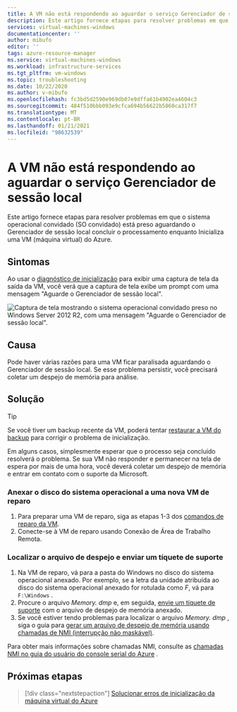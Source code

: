 ```yaml
---
title: A VM não está respondendo ao aguardar o serviço Gerenciador de sessão local
description: Este artigo fornece etapas para resolver problemas em que o sistema operacional convidado está preso aguardando o Gerenciador de sessão local concluir o processamento durante a inicialização de uma VM do Azure.
services: virtual-machines-windows
documentationcenter: ''
author: mibufo
editor: ''
tags: azure-resource-manager
ms.service: virtual-machines-windows
ms.workload: infrastructure-services
ms.tgt_pltfrm: vm-windows
ms.topic: troubleshooting
ms.date: 10/22/2020
ms.author: v-mibufo
ms.openlocfilehash: fc3bd5d2590e969db07e9dffa61b4902ea4604c3
ms.sourcegitcommit: 484f510bbb093e9cfca694b56622b5860ca317f7
ms.translationtype: MT
ms.contentlocale: pt-BR
ms.lasthandoff: 01/21/2021
ms.locfileid: "98632539"
---
```

# <a name="vm-is-unresponsive-while-waiting-for-the-local-session-manager-service"></a>A VM não está respondendo ao aguardar o serviço Gerenciador de sessão local

Este artigo fornece etapas para resolver problemas em que o sistema operacional convidado (SO convidado) está preso aguardando o Gerenciador de sessão local concluir o processamento enquanto Inicializa uma VM (máquina virtual) do Azure.

## <a name="symptoms"></a>Sintomas

Ao usar o [diagnóstico de inicialização](./boot-diagnostics.md) para exibir uma captura de tela da saída da VM, você verá que a captura de tela exibe um prompt com uma mensagem "Aguarde o Gerenciador de sessão local".

![Captura de tela mostrando o sistema operacional convidado preso no Windows Server 2012 R2, com uma mensagem "Aguarde o Gerenciador de sessão local".](media/vm-unresponsive-wait-local-session-manager/vm-unresponsive-wait-local-session-manager-1.png)

## <a name="cause"></a>Causa

Pode haver várias razões para uma VM ficar paralisada aguardando o Gerenciador de sessão local. Se esse problema persistir, você precisará coletar um despejo de memória para análise.

## <a name="solution"></a>Solução

> [!TIP]
> Se você tiver um backup recente da VM, poderá tentar [restaurar a VM do backup](../../backup/backup-azure-arm-restore-vms.md) para corrigir o problema de inicialização.

Em alguns casos, simplesmente esperar que o processo seja concluído resolverá o problema. Se sua VM não responder e permanecer na tela de espera por mais de uma hora, você deverá coletar um despejo de memória e entrar em contato com o suporte da Microsoft.

### <a name="attach-the-os-disk-to-a-new-repair-vm"></a>Anexar o disco do sistema operacional a uma nova VM de reparo

1. Para preparar uma VM de reparo, siga as etapas 1-3 dos [comandos de reparo da VM](./repair-windows-vm-using-azure-virtual-machine-repair-commands.md).
1. Conecte-se à VM de reparo usando Conexão de Área de Trabalho Remota.

### <a name="locate-the-dump-file-and-submit-a-support-ticket"></a>Localizar o arquivo de despejo e enviar um tíquete de suporte

1. Na VM de reparo, vá para a pasta do Windows no disco do sistema operacional anexado. Por exemplo, se a letra da unidade atribuída ao disco do sistema operacional anexado for rotulada como *F*, vá para `F:\Windows` .
1. Procure o arquivo *Memory. dmp* e, em seguida, [envie um tíquete de suporte](https://portal.azure.com/?#blade/Microsoft_Azure_Support/HelpAndSupportBlade) com o arquivo de despejo de memória anexado.
1. Se você estiver tendo problemas para localizar o arquivo *Memory. dmp* , siga o guia para [gerar um arquivo de despejo de memória usando chamadas de NMI (interrupção não maskável)](/windows/client-management/generate-kernel-or-complete-crash-dump).

Para obter mais informações sobre chamadas NMI, consulte as [chamadas NMI no guia do usuário do console serial do Azure](./serial-console-windows.md#use-the-serial-console-for-nmi-calls) .

## <a name="next-steps"></a>Próximas etapas

> [!div class="nextstepaction"]
> [Solucionar erros de inicialização da máquina virtual do Azure](boot-error-troubleshoot.md)
